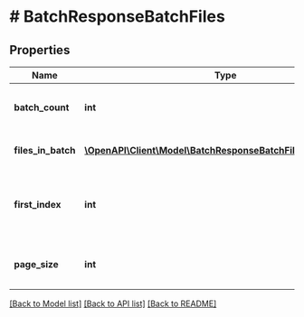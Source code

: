 # # BatchResponseBatchFiles

## Properties

Name | Type | Description | Notes
------------ | ------------- | ------------- | -------------
**batch_count** | **int** | How many files/entries in the batch. | [optional] 
**files_in_batch** | [**\OpenAPI\Client\Model\BatchResponseBatchFilesFilesInBatch[]**](BatchResponseBatchFilesFilesInBatch.md) | The list of files in this batch. | [optional] 
**first_index** | **int** | The starting index in the batch. Used for pagination. | [optional] 
**page_size** | **int** | The number of entries per page. | [optional] 

[[Back to Model list]](../../README.md#documentation-for-models) [[Back to API list]](../../README.md#documentation-for-api-endpoints) [[Back to README]](../../README.md)


